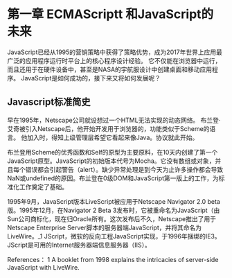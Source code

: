 # 第一章 ECMAScriptt 和JavaScript的未来

JavaScript已经从1995的营销策略中获得了策略优势，成为2017年世界上应用最广泛的应用程序运行时平台上的核心程序设计经验。
它不仅能在浏览器中运行，而且还用于在硬件设备中，甚至是NASA的宇航服设计中创建桌面和移动应用程序。
JavaScript是如何成功的，接下来又将如何发展呢？

## Javascript标准简史

早在1995年，Netscape公司就设想过一个HTML无法实现的动态网络。
布兰登·艾奇被引入Netscape后，他开始开发用于浏览器的，功能类似于Scheme的语言。
他加入时，得知上级管理层希望它看起来像Java。协议就此开始。

布兰登用Scheme的优秀函数和Self的原型为主要原料，在10天内创建了第一个JavaScript原型。JavaScript的初始版本代号为Mocha。它没有数组或对象，并且每个错误都会引起警告（alert）。缺少异常处理是到今天为止许多操作都会导致NaN或undefined的原因。布兰登在0级DOM和JavaScript第一版上的工作，为标准化工作奠定了基础。

1995年9月，JavaScript版本LiveScript被应用于Netscape Navigator 2.0 beta版。1995年12月，在Navigator 2 Beta 3发布时，它被重命名为JavaScript（由Sun公司商标化，现在归Oracle所有。这次发布后不久，Netscape推出了用于Netscape Enterprise Server脚本的服务器端JavaScript，并将其命名为LiveWire。_1 JScript，微软的反向工程JavaScript实现，于1996年捆绑的IE3。JScript是可用的Internet服务器端信息服务器（IIS）。

References：
1 A booklet from 1998 explains the intricacies of server-side JavaScript with LiveWire.
